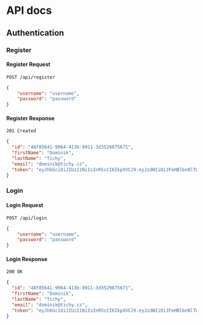 # API docs

## Authentication

### Register

#### Register Request

```http
POST /api/register
```

```json
{
    "username": "username",
    "password": "password"
}
```

#### Register Response

```http
201 Created
```

```json
{
  "id": "48f85641-9964-413b-9911-3d3529875671",
  "firstName": "Dominik",
  "lastName": "Tichy",
  "email": "dominik@tichy.cz",
  "token": "eyJhbGciOiJIUzI1NiIsInR5cCI6IkpXVCJ9.eyJzdWIiOiJFeHBlbnNlTWFuYWdlci5Eb21haW4uVXNlcnMuVmFsdWVPYmplY3RzLlVzZXJJZCIsImdpdmVuX25hbWUiOiJEb21pbmlrIiwiZmFtaWx5X25hbWUiOiJUaWNoeSIsImp0aSI6ImZlYzk5MDlmLWYwZGQtNDQ4YS04OGM0LWFlZmU0MDFlMzRlMCIsImlzcyI6IkV4cGVuc2VNYW5hZ2VyIiwiYXVkIjoiRXhwZW5zZU1hbmFnZXIiLCJleHAiOjE3MTc1OTE2NTl9.sc-Ve2_zKu_yNMBWXrjyIvODkM61w0CIMEbVR8Jy208"
}
```

### Login

#### Login Request

```http
POST /api/login
```

```json
{
    "username": "username",
    "password": "password"
}
```

#### Login Response

```http
200 OK
```

```json
{
  "id": "48f85641-9964-413b-9911-3d3529875671",
  "firstName": "Dominik",
  "lastName": "Tichy",
  "email": "dominik@tichy.cz",
  "token": "eyJhbGciOiJIUzI1NiIsInR5cCI6IkpXVCJ9.eyJzdWIiOiJFeHBlbnNlTWFuYWdlci5Eb21haW4uVXNlcnMuVmFsdWVPYmplY3RzLlVzZXJJZCIsImdpdmVuX25hbWUiOiJEb21pbmlrIiwiZmFtaWx5X25hbWUiOiJUaWNoeSIsImp0aSI6Ijg5OWQ1ZjhhLTViM2MtNDNjYi1iMTQ0LWMxNDkwZGY1YzlmNSIsImlzcyI6IkV4cGVuc2VNYW5hZ2VyIiwiYXVkIjoiRXhwZW5zZU1hbmFnZXIiLCJleHAiOjE3MTc1OTE3NDd9.yCwo25YnsGR9cHVv9eMMUPZeNLVRvkcPkqWuVvKssIc" 
}